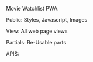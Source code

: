 Movie Watchlist PWA.

Public: 
Styles, Javascript, Images

View:
All web page views

Partials:
Re-Usable parts


APIS: 